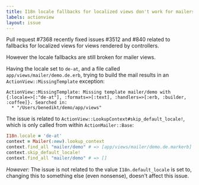 ```yaml
---
title: I18n locale fallbacks for localized views don't work for mailers
labels: actionview
layout: issue
---
```


Pull request #7368 recently fixed issues #3512 and #840 related to fallbacks for localized views for views rendered by controllers.

However the locale fallbacks are still broken for mailer views.

Having the locale set to `de-at`, and a file called `app/views/mailer/demo.de.erb`, trying to build the mail results in an  `ActionView::MissingTemplate` exception:

```
ActionView::MissingTemplate: Missing template mailer/demo with {:locale=>[:"de-at"], :formats=>[:text], :handlers=>[:erb, :builder, :coffee]}. Searched in:
  * "/Users/benedikt/demo/app/views"
```

The issue is related to `ActionView::LookupContext#skip_default_locale!`, which is only called from within `ActionMailer::Base`:

``` ruby
I18n.locale = 'de-at'
context = Mailer(:new).lookup_context
context.find_all "mailer/demo" # => [app/views/mailer/demo.de.markerb]
context.skip_default_locale!
context.find_all "mailer/demo" # => []
```

_However:_ The issue is not related to the value `I18n.default_locale` is set to, changing this to something else (even nonsense), doesn't affect this issue.

